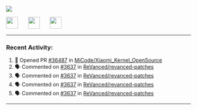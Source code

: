<p align="left">
  <!-- Typing SVG by DenverCoder1 - https://github.com/DenverCoder1/readme-typing-svg -->
  <a href="https://github.com/DenverCoder1/readme-typing-svg">
    <img src="https://readme-typing-svg.demolab.com/?lines=Hello%2E%2E%2E;Im%20Zain;&font=Fira%20Code&center=false&width=440&height=45&color=00FFFF&vCenter=true&pause=1000&size=22" /></a>
</p>

<p align="left">
  <a href="https://www.youtube.com/@zainarbani"><img width="32px" src="https://www.freeiconspng.com/uploads/youtube-subscribe-png-youtube-subscribe-to-5.png"/></a>
  &#8287;&#8287;&#8287;&#8287;&#8287;
  <a href="mailto:zaintsyariev@gmail.com"><img width="32px" src="https://www.freeiconspng.com/uploads/email-icon--100-flat-vol-2-iconset--graphicloads-18.png"/></a>
  &#8287;&#8287;&#8287;&#8287;&#8287;
  <a href="https://t.me/AnotherZain"><img width="32px" src="https://www.freeiconspng.com/uploads/telegram-icon-1.png"></a>
</p>

---

<h3>Recent Activity:</h3>

<!-- https://github.com/jamesgeorge007/github-activity-readme -->
<!--START_SECTION:activity-->
1. 💪 Opened PR [#36487](https://github.com/MiCode/Xiaomi_Kernel_OpenSource/pull/36487) in [MiCode/Xiaomi_Kernel_OpenSource](https://github.com/MiCode/Xiaomi_Kernel_OpenSource)
2. 🗣 Commented on [#3637](https://github.com/ReVanced/revanced-patches/pull/3637#issuecomment-2425640095) in [ReVanced/revanced-patches](https://github.com/ReVanced/revanced-patches)
3. 🗣 Commented on [#3637](https://github.com/ReVanced/revanced-patches/pull/3637#issuecomment-2425636336) in [ReVanced/revanced-patches](https://github.com/ReVanced/revanced-patches)
4. 🗣 Commented on [#3637](https://github.com/ReVanced/revanced-patches/pull/3637#issuecomment-2424118756) in [ReVanced/revanced-patches](https://github.com/ReVanced/revanced-patches)
5. 🗣 Commented on [#3637](https://github.com/ReVanced/revanced-patches/pull/3637#issuecomment-2424094621) in [ReVanced/revanced-patches](https://github.com/ReVanced/revanced-patches)
<!--END_SECTION:activity-->

---
